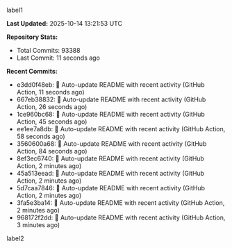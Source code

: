 
label1 
<!-- ACTIVITY_START -->
**Last Updated:** 2025-10-14 13:21:53 UTC

**Repository Stats:**
- Total Commits: 93388
- Last Commit: 11 seconds ago

**Recent Commits:**
- e3dd0f48eb: 🤖 Auto-update README with recent activity (GitHub Action, 11 seconds ago)
- 667eb38832: 🤖 Auto-update README with recent activity (GitHub Action, 26 seconds ago)
- 1ce960bc68: 🤖 Auto-update README with recent activity (GitHub Action, 45 seconds ago)
- ee1ee7a8db: 🤖 Auto-update README with recent activity (GitHub Action, 58 seconds ago)
- 3560600a68: 🤖 Auto-update README with recent activity (GitHub Action, 84 seconds ago)
- 8ef3ec6740: 🤖 Auto-update README with recent activity (GitHub Action, 2 minutes ago)
- 45a513eead: 🤖 Auto-update README with recent activity (GitHub Action, 2 minutes ago)
- 5d7caa7846: 🤖 Auto-update README with recent activity (GitHub Action, 2 minutes ago)
- 3fa5e3ba14: 🤖 Auto-update README with recent activity (GitHub Action, 2 minutes ago)
- 968172f2dd: 🤖 Auto-update README with recent activity (GitHub Action, 3 minutes ago)
<!-- ACTIVITY_END -->

label2

